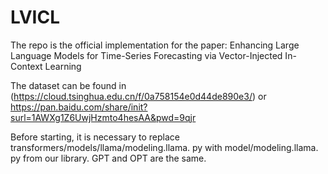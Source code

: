 # LVICL
The repo is the official implementation for the paper: Enhancing Large Language Models for Time-Series Forecasting via Vector-Injected In-Context Learning


The dataset can be found in (https://cloud.tsinghua.edu.cn/f/0a758154e0d44de890e3/) or https://pan.baidu.com/share/init?surl=1AWXg1Z6UwjHzmto4hesAA&pwd=9qjr

Before starting, it is necessary to replace transformers/models/llama/modeling.llama. py with model/modeling.llama. py from our library.
GPT and OPT are the same.
